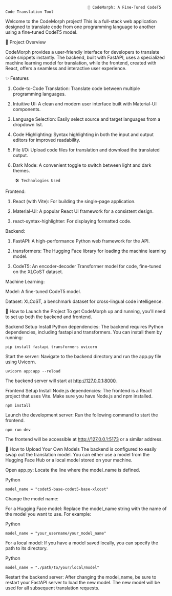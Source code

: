                                         🤖 CodeMorph: A Fine-Tuned CodeT5 Code Translation Tool


Welcome to the CodeMorph project! This is a full-stack web application designed to translate code from one programming language to another using a fine-tuned CodeT5 model.

🌟 Project Overview

CodeMorph provides a user-friendly interface for developers to translate code snippets instantly. The backend, built with FastAPI, uses a specialized machine learning model for translation, while the frontend, created with React, offers a seamless and interactive user experience.

✨ Features

1.  Code-to-Code Translation: Translate code between multiple programming languages.
2.  Intuitive UI: A clean and modern user interface built with Material-UI components.
3.  Language Selection: Easily select source and target languages from a dropdown list.
4.  Code Highlighting: Syntax highlighting in both the input and output editors for improved readability.
5.  File I/O: Upload code files for translation and download the translated output.
6.  Dark Mode: A convenient toggle to switch between light and dark themes.

         🛠️ Technologies Used

Frontend:

1. React (with Vite): For building the single-page application.

2. Material-UI: A popular React UI framework for a consistent design.

3. react-syntax-highlighter: For displaying formatted code.

Backend:

1. FastAPI: A high-performance Python web framework for the API.

2. transformers: The Hugging Face library for loading the machine learning model.

3. CodeT5: An encoder-decoder Transformer model for code, fine-tuned on the XLCoST dataset.

Machine Learning:

Model: A fine-tuned CodeT5 model.

Dataset: XLCoST, a benchmark dataset for cross-lingual code intelligence.

🚀 How to Launch the Project
To get CodeMorph up and running, you'll need to set up both the backend and frontend.

Backend Setup
Install Python dependencies:
The backend requires Python dependencies, including fastapi and transformers. You can install them by running:

    pip install fastapi transformers uvicorn
    
Start the server:
Navigate to the backend directory and run the app.py file using Uvicorn.

    uvicorn app:app --reload
    
The backend server will start at http://127.0.0.1:8000.

Frontend Setup
Install Node.js dependencies:
The frontend is a React project that uses Vite. Make sure you have Node.js and npm installed.

    npm install
    
Launch the development server:
Run the following command to start the frontend.

    npm run dev
    
The frontend will be accessible at http://127.0.0.1:5173 or a similar address.

🧠 How to Upload Your Own Models
The backend is configured to easily swap out the translation model. You can either use a model from the Hugging Face Hub or a local model stored on your machine.

Open app.py:
Locate the line where the model_name is defined.

Python

    model_name = "codet5-base-codet5-base-xlcost"
Change the model name:

For a Hugging Face model: Replace the model_name string with the name of the model you want to use. For example:

Python

    model_name = "your_username/your_model_name"
For a local model: If you have a model saved locally, you can specify the path to its directory.

Python

    model_name = "./path/to/your/local/model"
Restart the backend server:
After changing the model_name, be sure to restart your FastAPI server to load the new model. The new model will be used for all subsequent translation requests.
